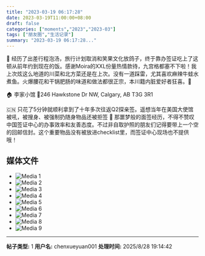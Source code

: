 ```yaml
---
title: "2023-03-19 06:17:28"
date: 2023-03-19T11:00:00+08:00
draft: false
categories: ["moments","2023","2023-03"]
tags: ["朋友圈","生活记录"]
summary: "2023-03-19 06:17:28..."
---
```


🥠 经历了出差行程泡汤，旅行计划取消和笑果文化放鸽子，终于靠办签证吃上了这顿从前年约到现在的饭。感谢Moira的XXL份量热情款待，九宫格都塞不下啦！我上次炫这么地道的川菜和北方菜还是在上次。没有一道踩雷，尤其喜欢麻辣牛蛙水煮鱼。火爆腰花和干锅肥肠的味道和做法都很正宗，本川籍内脏爱好者狂喜。🥰

🏠 李家小馆
​📍246 Hawkstone Dr NW, Calgary, AB T3G 3R1

🇨🇳 只花了5分钟就顺利拿到了十年多次往返Q2探亲签。遥想当年在美国大使馆被吼，被搜身、被强制扔随身物品还被拒签 🫠 那噩梦般的面签经历，不得不赞叹中国签证中心的办事效率和友善态度。不过非自取护照的朋友们记得要带上一个空的回邮信封。这个重要物品没有被放进checklist里，而签证中心现场也不提供哦！

## 媒体文件

- ![Media 1](/Moments/photos/2023-03-19/202303190617280.jpg)
- ![Media 2](/Moments/photos/2023-03-19/202303190617281.jpg)
- ![Media 3](/Moments/photos/2023-03-19/202303190617282.jpg)
- ![Media 4](/Moments/photos/2023-03-19/202303190617283.jpg)
- ![Media 5](/Moments/photos/2023-03-19/202303190617284.jpg)
- ![Media 6](/Moments/photos/2023-03-19/202303190617285.jpg)
- ![Media 7](/Moments/photos/2023-03-19/202303190617286.jpg)
- ![Media 8](/Moments/photos/2023-03-19/202303190617287.jpg)
- ![Media 9](/Moments/photos/2023-03-19/202303190617288.jpg)

---

**帖子类型:** 1
**用户名:** chenxueyuan001
**处理时间:** 2025/8/28 19:14:42